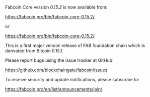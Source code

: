 Fabcoin Core version *0.15.2* is now available from:

  <https://fabcoin.pro/bin/fabcoin-core-0.15.2/>

or

  <https://fabcoin.pro/bin/fabcoin-core-0.15.2/>

This is a first major version release of FAB foundation chain which is derivated from Bitcoin 0.15.1.

Please report bugs using the issue tracker at GitHub:

  <https://github.com/blockchaingate/fabcoin/issues>

To receive security and update notifications, please subscribe to:

  <https://fabcoin.pro/en/list/announcements/join/>

